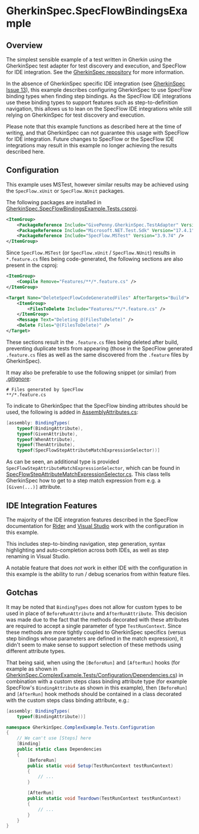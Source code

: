 # GherkinSpec.SpecFlowBindingsExample

## Overview

The simplest sensible example of a test written in Gherkin using the GherkinSpec test adapter for test discovery and execution, and SpecFlow for IDE integration. See the [GherkinSpec repository](https://github.com/GivePenny/GherkinSpec) for more information.

In the absence of GherkinSpec specific IDE integration (see [GherkinSpec Issue 13](https://github.com/GivePenny/GherkinSpec/issues/13)), this example describes configuring GherkinSpec to use SpecFlow binding types when finding step bindings. As the SpecFlow IDE integrations use these binding types to support features such as step-to-definition navigation, this allows us to lean on the SpecFlow IDE integrations while still relying on GherkinSpec for test discovery and execution.

Please note that this example functions as described here at the time of writing, and that GherkinSpec can not guarantee this usage with SpecFlow for IDE integration. Future changes to SpecFlow or the SpecFlow IDE integrations may result in this example no longer achieving the results described here.

## Configuration

This example uses MSTest, however similar results may be achieved using the `SpecFlow.xUnit` or `SpecFlow.NUnit` packages.

The following packages are installed in [GherkinSpec.SpecFlowBindingsExample.Tests.csproj](GherkinSpec.SpecFlowBindingsExample.Tests/GherkinSpec.SpecFlowBindingsExample.Tests.csproj).

```xml
<ItemGroup>
    <PackageReference Include="GivePenny.GherkinSpec.TestAdapter" Version="3.0.6" />
    <PackageReference Include="Microsoft.NET.Test.Sdk" Version="17.4.1" />
    <PackageReference Include="SpecFlow.MSTest" Version="3.9.74" />
</ItemGroup>
```

Since `SpecFlow.MSTest` (or `SpecFlow.xUnit` / `SpecFlow.NUnit`) results in `*.feature.cs` files being code-generated, the following sections are also present in the csproj:

```xml
<ItemGroup>
    <Compile Remove="Features/**/*.feature.cs" />
</ItemGroup>

<Target Name="DeleteSpecFlowCodeGeneratedFiles" AfterTargets="Build">
    <ItemGroup>
        <FilesToDelete Include="Features/**/*.feature.cs" />
    </ItemGroup>
    <Message Text="Deleting @(FilesToDelete)" />
    <Delete Files="@(FilesToDelete)" />
</Target>
```

These sections result in the `.feature.cs` files being deleted after build, preventing duplicate tests from appearing (those in the SpecFlow generated `.feature.cs` files as well as the same discovered from the `.feature` files by GherkinSpec).

It may also be preferable to use the following snippet (or similar) from [.gitignore](./.gitignore):

```gitignore
# Files generated by SpecFlow
**/*.feature.cs
```

To indicate to GherkinSpec that the SpecFlow binding attributes should be used, the following is added in [AssemblyAttributes.cs](./GherkinSpec.SpecFlowBindingsExample.Tests/AssemblyAttributes.cs):

```csharp
[assembly: BindingTypes(
    typeof(BindingAttribute),
    typeof(GivenAttribute),
    typeof(WhenAttribute),
    typeof(ThenAttribute),
    typeof(SpecFlowStepAttributeMatchExpressionSelector))]
```

As can be seen, an additional type is provided `SpecFlowStepAttributeMatchExpressionSelector`, which can be found in [SpecFlowStepAttributeMatchExpressionSelector.cs](./GherkinSpec.SpecFlowBindingsExample.Tests/SpecFlowStepAttributeMatchExpressionSelector.cs). This class tells GherkinSpec how to get to a step match expression from e.g. a `[Given(...)]` attribute.

## IDE Integration Features

The majority of the IDE integration features described in the SpecFlow documentation for [Rider](https://docs.specflow.org/projects/specflow/en/latest/Rider/rider-features.html#) and [Visual Studio](https://docs.specflow.org/projects/specflow/en/latest/visualstudio/Visual-Studio-Integration.html) work with the configuration in this example.

This includes step-to-binding navigation, step generation, syntax highlighting and auto-completion across both IDEs, as well as step renaming in Visual Studio.

A notable feature that does _not_ work in either IDE with the configuration in this example is the ability to run / debug scenarios from within feature files.

## Gotchas

It may be noted that `BindingTypes` does not allow for custom types to be used in place of `BeforeRunAttribute` and `AfterRunAttribute`. This decision was made due to the fact that the methods decorated with these attributes are required to accept a single parameter of type `TestRunContext`. Since these methods are more tightly coupled to GherkinSpec specifics (versus step bindings whose parameters are defined in the match expression), it didn't seem to make sense to support selection of these methods using different attribute types.

That being said, when using the `[BeforeRun]` and `[AfterRun]` hooks (for example as shown in [GherkinSpec.ComplexExample.Tests/Configuration/Dependencies.cs](https://github.com/GivePenny/GherkinSpec.ComplexExample/blob/main/GherkinSpec.ComplexExample.Tests/Configuration/Dependencies.cs)) in combination with a custom steps class binding attribute type (for example SpecFlow's `BindingAttribute` as shown in this example), then `[BeforeRun]` and `[AfterRun]` hook methods should be contained in a class decorated with the custom steps class binding attribute, e.g.:

```csharp
[assembly: BindingTypes(
    typeof(BindingAttribute))]

namespace GherkinSpec.ComplexExample.Tests.Configuration
{
    // We can't use [Steps] here
    [Binding]
    public static class Dependencies
    {
        [BeforeRun]
        public static void Setup(TestRunContext testRunContext)
        {
            // ...
        }

        [AfterRun]
        public static void Teardown(TestRunContext testRunContext)
        {
            // ...
        }
    }
}
```
